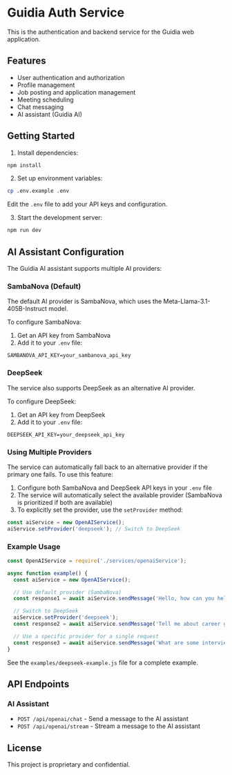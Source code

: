 # Guidia Auth Service

This is the authentication and backend service for the Guidia web application.

## Features

- User authentication and authorization
- Profile management
- Job posting and application management
- Meeting scheduling
- Chat messaging
- AI assistant (Guidia AI)

## Getting Started

1. Install dependencies:
```bash
npm install
```

2. Set up environment variables:
```bash
cp .env.example .env
```
Edit the `.env` file to add your API keys and configuration.

3. Start the development server:
```bash
npm run dev
```

## AI Assistant Configuration

The Guidia AI assistant supports multiple AI providers:

### SambaNova (Default)

The default AI provider is SambaNova, which uses the Meta-Llama-3.1-405B-Instruct model.

To configure SambaNova:
1. Get an API key from SambaNova
2. Add it to your `.env` file:
```
SAMBANOVA_API_KEY=your_sambanova_api_key
```

### DeepSeek

The service also supports DeepSeek as an alternative AI provider.

To configure DeepSeek:
1. Get an API key from DeepSeek
2. Add it to your `.env` file:
```
DEEPSEEK_API_KEY=your_deepseek_api_key
```

### Using Multiple Providers

The service can automatically fall back to an alternative provider if the primary one fails. To use this feature:
1. Configure both SambaNova and DeepSeek API keys in your `.env` file
2. The service will automatically select the available provider (SambaNova is prioritized if both are available)
3. To explicitly set the provider, use the `setProvider` method:

```javascript
const aiService = new OpenAIService();
aiService.setProvider('deepseek'); // Switch to DeepSeek
```

### Example Usage

```javascript
const OpenAIService = require('./services/openaiService');

async function example() {
  const aiService = new OpenAIService();

  // Use default provider (SambaNova)
  const response1 = await aiService.sendMessage('Hello, how can you help me?');

  // Switch to DeepSeek
  aiService.setProvider('deepseek');
  const response2 = await aiService.sendMessage('Tell me about career guidance');

  // Use a specific provider for a single request
  const response3 = await aiService.sendMessage('What are some interview tips?', [], false, 'sambanova');
}
```

See the `examples/deepseek-example.js` file for a complete example.

## API Endpoints

### AI Assistant

- `POST /api/openai/chat` - Send a message to the AI assistant
- `POST /api/openai/stream` - Stream a message to the AI assistant

## License

This project is proprietary and confidential.
